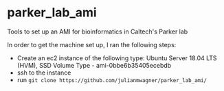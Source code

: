 # parker_lab_ami
Tools to set up an AMI for bioinformatics in Caltech's Parker lab

In order to get the machine set up, I ran the following steps:
- Create an ec2 instance of the following type: Ubuntu Server 18.04 LTS (HVM), SSD Volume Type - ami-0bbe6b35405ecebdb
- ssh to the instance
- run `git clone https://github.com/julianmwagner/parker_lab_ami/`
